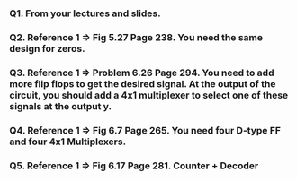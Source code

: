 ### Q1. From your lectures and slides.
### Q2. Reference 1 => Fig 5.27 Page 238. You need the same design for zeros.  
### Q3. Reference 1 => Problem 6.26 Page 294. You need to add more flip flops to get the desired signal. At the output of the circuit, you should add a 4x1 multiplexer to select one of these signals at the output y.
### Q4. Reference 1 => Fig 6.7 Page 265. You need four D-type FF and four 4x1 Multiplexers. 
### Q5. Reference 1 => Fig 6.17 Page 281. Counter + Decoder
